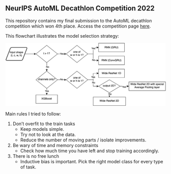 ## NeurIPS AutoML Decathlon Competition 2022

This repository contains my final submission to the AutoML decathlon
competition which won 4th place. Access the competition page
[here](https://codalab.lisn.upsaclay.fr/competitions/6325).

This flowchart illustrates the model selection strategy:

<img src="flow.png" width=800px/>

Main rules I tried to follow:

1. Don’t overfit to the train tasks
    - Keep models simple.
    - Try not to look at the data.
    - Reduce the number of moving parts / isolate improvements.
2. Be wary of time and memory constraints
    - Check how much time you have left and stop training accordingly.
3. There is no free lunch
    - Inductive bias is important. Pick the right model class for every
      type of task.
